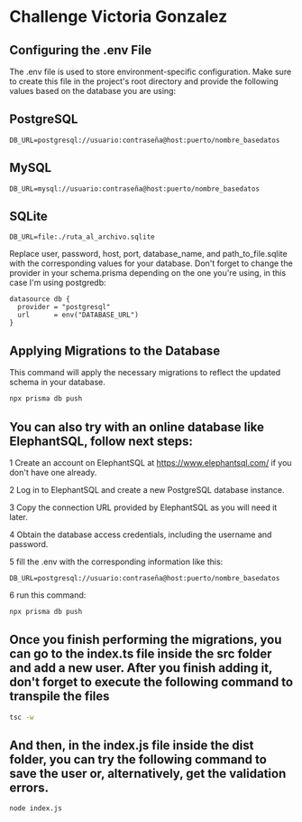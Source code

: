 # Challenge Victoria Gonzalez

## Configuring the .env File

The .env file is used to store environment-specific configuration. Make sure to create this file in the project's root directory and provide the following values based on the database you are using:


## PostgreSQL

```
DB_URL=postgresql://usuario:contraseña@host:puerto/nombre_basedatos
```

## MySQL

```
DB_URL=mysql://usuario:contraseña@host:puerto/nombre_basedatos
```

## SQLite

```
DB_URL=file:./ruta_al_archivo.sqlite
```

Replace user, password, host, port, database_name, and path_to_file.sqlite with the corresponding values for your database.
Don't forget to change the provider in your schema.prisma depending on the one you're using, in this case I'm using postgredb:

```
datasource db {
  provider = "postgresql"
  url      = env("DATABASE_URL")
}
```

## Applying Migrations to the Database
This command will apply the necessary migrations to reflect the updated schema in your database.

```bash
npx prisma db push
```

## You can also try with an online database like ElephantSQL, follow next steps:


1 Create an account on ElephantSQL at https://www.elephantsql.com/ if you don't have one already.

2 Log in to ElephantSQL and create a new PostgreSQL database instance.

3 Copy the connection URL provided by ElephantSQL as you will need it later.

4 Obtain the database access credentials, including the username and password.

5 fill the .env with the corresponding information like this: 


```
DB_URL=postgresql://usuario:contraseña@host:puerto/nombre_basedatos
```

6 run this command: 

```bash
npx prisma db push
```

## Once you finish performing the migrations, you can go to the index.ts file inside the src folder and add a new user. After you finish adding it, don't forget to execute the following command to transpile the files
```bash
tsc -w 
```

## And then, in the index.js file inside the dist folder, you can try the following command to save the user or, alternatively, get the validation errors.
```bash
node index.js
```

